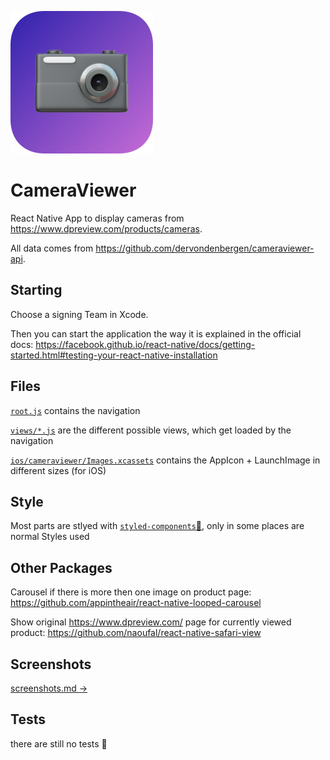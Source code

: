 ![CameraViewer Icon](ios/cameraviewer/Images.xcassets/AppIcon.appiconset/Icon-App-76x76@3x.png)

# CameraViewer

React Native App to display cameras from https://www.dpreview.com/products/cameras.

All data comes from https://github.com/dervondenbergen/cameraviewer-api.

## Starting

Choose a signing Team in Xcode.

Then you can start the application the way it is explained in the official docs: https://facebook.github.io/react-native/docs/getting-started.html#testing-your-react-native-installation

## Files

[`root.js`](root.js) contains the navigation

[`views/*.js`](views) are the different possible views, which get loaded by the navigation

[`ios/cameraviewer/Images.xcassets`](ios/cameraviewer/Images.xcassets) contains the AppIcon + LaunchImage in different sizes (for iOS)

## Style

Most parts are stlyed with [`styled-components`💅](https://github.com/styled-components/styled-components#react-native), only in some places are normal Styles used

## Other Packages

Carousel if there is more then one image on product page:
https://github.com/appintheair/react-native-looped-carousel

Show original https://www.dpreview.com/ page for currently viewed product:
https://github.com/naoufal/react-native-safari-view

## Screenshots

[screenshots.md →](screenshots/screenshots.md)

## Tests

there are still no tests 🙈
